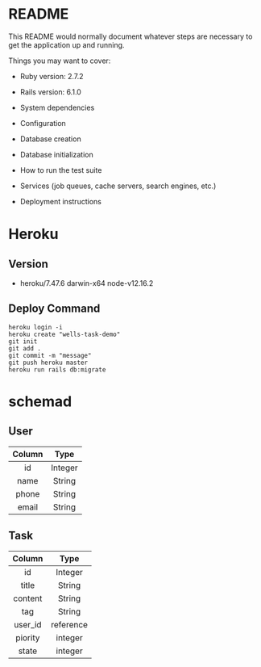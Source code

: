 # README

This README would normally document whatever steps are necessary to get the
application up and running.

Things you may want to cover:

* Ruby version: 2.7.2

* Rails version: 6.1.0

* System dependencies 

* Configuration

* Database creation

* Database initialization

* How to run the test suite

* Services (job queues, cache servers, search engines, etc.)

* Deployment instructions
# Heroku
## Version
- heroku/7.47.6 darwin-x64 node-v12.16.2
## Deploy Command
```
heroku login -i
heroku create "wells-task-demo"
git init
git add .
git commit -m "message"
git push heroku master
heroku run rails db:migrate
```
# schemad
## User
  Column  | Type
 :--------:|:--------:
  id    |   Integer
  name  |   String
  phone |   String
  email |   String
## Task
   Column  | Type
  :--------:|:--------:
   id   |   Integer
   title  |   String
   content |   String
   tag  |   String
   user_id  |  reference
   piority  |  integer
   state    |  integer
  
